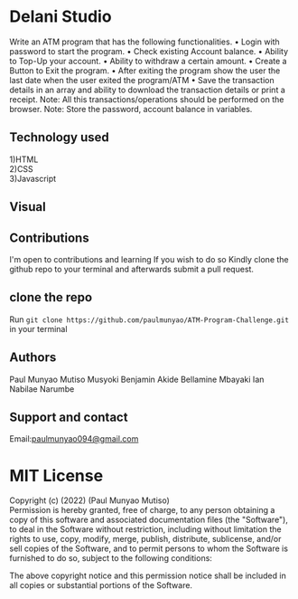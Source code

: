 # Delani Studio

Write an ATM program that has the following functionalities.
• Login with password to start the program.
• Check existing Account balance.
• Ability to Top-Up your account.
• Ability to withdraw a certain amount.
• Create a Button to Exit the program.
• After exiting the program show the user the last date when the user exited the program/ATM
• Save the transaction details in an array and ability to download the transaction details or print a receipt.
Note: All this transactions/operations should be performed on the browser.
Note: Store the password, account balance in variables.

## Technology used

1)HTML<br>2)CSS<br>3)Javascript

## Visual



## Contributions

I'm open to contributions and learning
If you wish to do so Kindly
clone the github repo to your terminal and afterwards submit a pull request.

## clone the repo

Run `git clone https://github.com/paulmunyao/ATM-Program-Challenge.git` in your terminal

## Authors

Paul Munyao Mutiso
Musyoki Benjamin
Akide Bellamine
Mbayaki Ian
Nabilae Narumbe

## Support and contact

Email:paulmunyao094@gmail.com

# MIT License

Copyright (c) (2022) (Paul Munyao Mutiso)<br>Permission is hereby granted, free of charge, to any person obtaining a copy
of this software and associated documentation files (the "Software"), to deal
in the Software without restriction, including without limitation the rights
to use, copy, modify, merge, publish, distribute, sublicense, and/or sell
copies of the Software, and to permit persons to whom the Software is
furnished to do so, subject to the following conditions:

The above copyright notice and this permission notice shall be included in all
copies or substantial portions of the Software.
